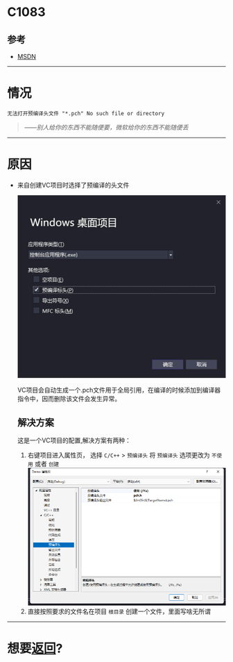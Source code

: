# C1083

## 参考

+ [MSDN](https://learn.microsoft.com/zh-cn/cpp/error-messages/compiler-errors-1/fatal-error-c1083?view=msvc-140)

---
# 情况

```
无法打开预编译头文件 "*.pch" No such file or directory
```
> *——别人给你的东西不能随便要，微软给你的东西不能随便丢*
---
# 原因

+ 来自创建VC项目时选择了预编译的头文件    

    ![](P1.png)   

    VC项目会自动生成一个.pch文件用于全局引用，在编译的时候添加到编译器指令中，因而删除该文件会发生异常。

    ## 解决方案

    这是一个VC项目的配置,解决方案有两种：   
    1. 右键项目进入属性页，  选择 `C/C++` > `预编译头` 将 `预编译头` 选项更改为 `不使用` 或者 `创建`
        ![](P2.png)
    2. 直接按照要求的文件名在项目 `根目录` 创建一个文件，里面写啥无所谓


---
# 想要[返回](../README.md)?